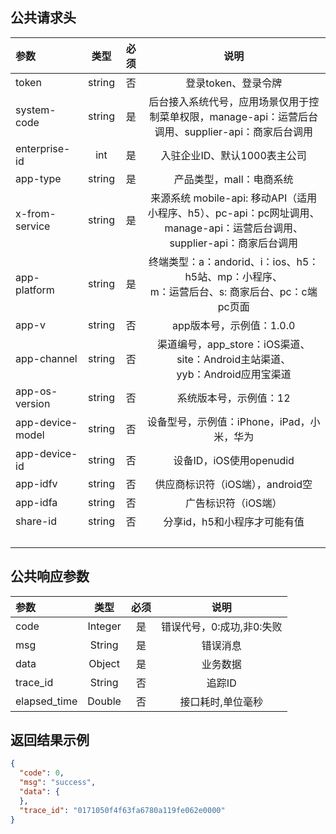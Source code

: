
## 公共请求头
| 参数 |  类型 | 必须  | 说明 |
| :-------- | :--------:| :---: | :---: |
| token |  string | 否  | 登录token、登录令牌 |
| system-code |  string | 是  | 后台接入系统代号，应用场景仅用于控制菜单权限，manage-api：运营后台调用、supplier-api：商家后台调用 |
| enterprise-id| int | 是 | 入驻企业ID、默认1000表主公司 |
| app-type | string | 是  | 产品类型，mall：电商系统 |
| x-from-service |  string | 是  | 来源系统 mobile-api: 移动API（适用小程序、h5）、pc-api：pc网址调用、manage-api：运营后台调用、supplier-api：商家后台调用|
| app-platform | string | 是  | 终端类型：a：andorid、i：ios、h5：h5站、mp：小程序、<br> m：运营后台、s: 商家后台、pc：c端pc页面 |
| app-v |  string | 否  | app版本号，示例值：1.0.0 |
| app-channel |  string | 否  | 渠道编号，app_store：iOS渠道、site：Android主站渠道、<br> yyb：Android应用宝渠道 |
| app-os-version |  string | 否 | 系统版本号，示例值：12  |
| app-device-model |  string | 否 | 设备型号，示例值：iPhone，iPad，小米，华为 |
| app-device-id |  string | 否 | 设备ID，iOS使用openudid |
| app-idfv |  string | 否  | 供应商标识符（iOS端），android空 |
| app-idfa |  string | 否  | 广告标识符（iOS端） |
| share-id |  string | 否  | 分享id，h5和小程序才可能有值 |
| | | | &nbsp; | 


## 公共响应参数
| 参数 |  类型 | 必须  | 说明 |
| :-------- | :---:| :---:| :---: |
| code |  Integer | 是 | 错误代号，0:成功,非0:失败 |
| msg |   String | 是 | 错误消息 |
| data |   Object | 是 |业务数据 |
| trace_id | String | 否 | 追踪ID |
| elapsed_time | Double | 否 | 接口耗时,单位毫秒 |

## 返回结果示例
```json
{
  "code": 0,
  "msg": "success",
  "data": {
  },
  "trace_id": "0171050f4f63fa6780a119fe062e0000"
}
```
